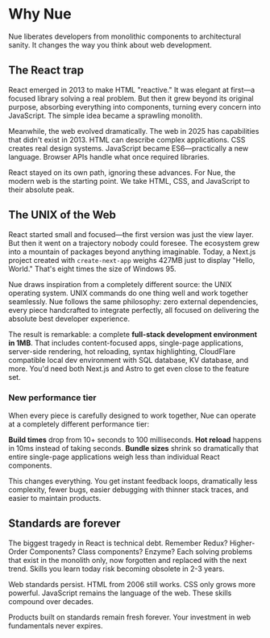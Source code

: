 
# Why Nue
Nue liberates developers from monolithic components to architectural sanity. It changes the way you think about web development.


## The React trap
React emerged in 2013 to make HTML "reactive." It was elegant at first—a focused library solving a real problem. But then it grew beyond its original purpose, absorbing everything into components, turning every concern into JavaScript. The simple idea became a sprawling monolith.

Meanwhile, the web evolved dramatically. The web in 2025 has capabilities that didn't exist in 2013. HTML can describe complex applications. CSS creates real design systems. JavaScript became ES6—practically a new language. Browser APIs handle what once required libraries.

React stayed on its own path, ignoring these advances. For Nue, the modern web is the starting point. We take HTML, CSS, and JavaScript to their absolute peak.


## The UNIX of the Web
React started small and focused—the first version was just the view layer. But then it went on a trajectory nobody could foresee. The ecosystem grew into a mountain of packages beyond anything imaginable. Today, a Next.js project created with `create-next-app` weighs 427MB just to display "Hello, World." That's eight times the size of Windows 95.

Nue draws inspiration from a completely different source: the UNIX operating system. UNIX commands do one thing well and work together seamlessly. Nue follows the same philosophy: zero external dependencies, every piece handcrafted to integrate perfectly, all focused on delivering the absolute best developer experience.

The result is remarkable: a complete **full-stack development environment in 1MB**. That includes content-focused apps, single-page applications, server-side rendering, hot reloading, syntax highlighting, CloudFlare compatible local dev environment with SQL database, KV database, and more. You'd need both Next.js and Astro to get even close to the feature set.


### New performance tier
When every piece is carefully designed to work together, Nue can operate at a completely different performance tier:

**Build times** drop from 10+ seconds to 100 milliseconds. **Hot reload** happens in 10ms instead of taking seconds. **Bundle sizes** shrink so dramatically that entire single-page applications weigh less than individual React components.

This changes everything. You get instant feedback loops, dramatically less complexity, fewer bugs, easier debugging with thinner stack traces, and easier to maintain products.


## Standards are forever
The biggest tragedy in React is technical debt. Remember Redux? Higher-Order Components? Class components? Enzyme? Each solving problems that exist in the monolith only, now forgotten and replaced with the next trend. Skills you learn today risk becoming obsolete in 2-3 years.

Web standards persist. HTML from 2006 still works. CSS only grows more powerful. JavaScript remains the language of the web. These skills compound over decades.

Products built on standards remain fresh forever. Your investment in web fundamentals never expires.

